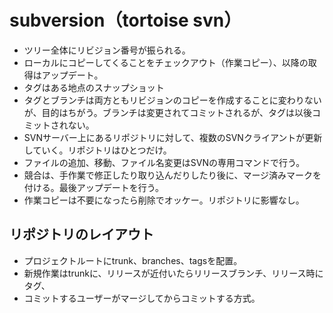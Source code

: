 # subversion（tortoise svn）
* ツリー全体にリビジョン番号が振られる。
* ローカルにコピーしてくることをチェックアウト（作業コピー）、以降の取得はアップデート。
* タグはある地点のスナップショット
* タグとブランチは両方ともリビジョンのコピーを作成することに変わりないが、目的はちがう。ブランチは変更されてコミットされるが、タグは以後コミットされない。
* SVNサーバー上にあるリポジトリに対して、複数のSVNクライアントが更新していく。リポジトリはひとつだけ。
* ファイルの追加、移動、ファイル名変更はSVNの専用コマンドで行う。
* 競合は、手作業で修正したり取り込んだりしたり後に、マージ済みマークを付ける。最後アップデートを行う。
* 作業コピーは不要になったら削除でオッケー。リポジトリに影響なし。

## リポジトリのレイアウト
* プロジェクトルートにtrunk、branches、tagsを配置。
* 新規作業はtrunkに、リリースが近付いたらリリースブランチ、リリース時にタグ、
* コミットするユーザーがマージしてからコミットする方式。
